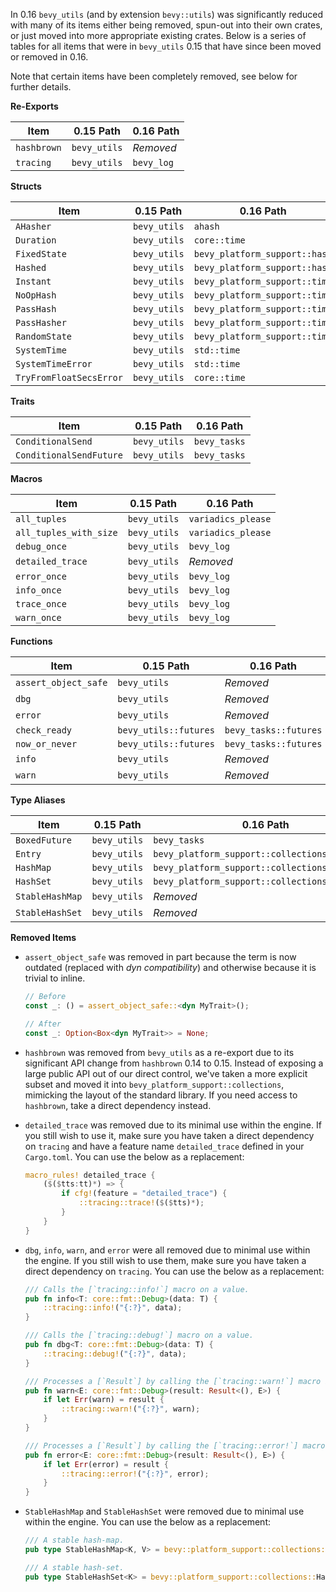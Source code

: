 In 0.16 `bevy_utils` (and by extension `bevy::utils`) was significantly reduced with many of its items either being removed, spun-out into their own crates, or just moved into more appropriate existing crates.
Below is a series of tables for all items that were in `bevy_utils` 0.15 that have since been moved or removed in 0.16.

Note that certain items have been completely removed, see below for further details.

**Re-Exports**

| Item | 0.15 Path | 0.16 Path |
| - | - | - |
| `hashbrown` | `bevy_utils` | _Removed_ |
| `tracing` | `bevy_utils` | `bevy_log` |

**Structs**

| Item | 0.15 Path | 0.16 Path |
| - | - | - |
| `AHasher` | `bevy_utils` | `ahash` |
| `Duration` | `bevy_utils` | `core::time` |
| `FixedState` | `bevy_utils` | `bevy_platform_support::hash` |
| `Hashed` | `bevy_utils` | `bevy_platform_support::hash` |
| `Instant` | `bevy_utils` | `bevy_platform_support::time` |
| `NoOpHash` | `bevy_utils` | `bevy_platform_support::time` |
| `PassHash` | `bevy_utils` | `bevy_platform_support::time` |
| `PassHasher` | `bevy_utils` | `bevy_platform_support::time` |
| `RandomState` | `bevy_utils` | `bevy_platform_support::time` |
| `SystemTime` | `bevy_utils` | `std::time` |
| `SystemTimeError` | `bevy_utils` | `std::time` |
| `TryFromFloatSecsError` | `bevy_utils` | `core::time` |

**Traits**

| Item | 0.15 Path | 0.16 Path |
| - | - | - |
| `ConditionalSend` | `bevy_utils` | `bevy_tasks` |
| `ConditionalSendFuture` | `bevy_utils` | `bevy_tasks` |

**Macros**

| Item | 0.15 Path | 0.16 Path |
| - | - | - |
| `all_tuples` | `bevy_utils` | `variadics_please` |
| `all_tuples_with_size` | `bevy_utils` | `variadics_please` |
| `debug_once` | `bevy_utils` | `bevy_log` |
| `detailed_trace` | `bevy_utils` | _Removed_ |
| `error_once` | `bevy_utils` | `bevy_log` |
| `info_once` | `bevy_utils` | `bevy_log` |
| `trace_once` | `bevy_utils` | `bevy_log` |
| `warn_once` | `bevy_utils` | `bevy_log` |

**Functions**

| Item | 0.15 Path | 0.16 Path |
| - | - | - |
| `assert_object_safe` | `bevy_utils` | _Removed_ |
| `dbg` | `bevy_utils` | _Removed_ |
| `error` | `bevy_utils` | _Removed_ |
| `check_ready` | `bevy_utils::futures` | `bevy_tasks::futures` |
| `now_or_never` | `bevy_utils::futures` | `bevy_tasks::futures` |
| `info` | `bevy_utils` | _Removed_ |
| `warn` | `bevy_utils` | _Removed_ |

**Type Aliases**

| Item | 0.15 Path | 0.16 Path |
| - | - | - |
| `BoxedFuture` | `bevy_utils` | `bevy_tasks` |
| `Entry` | `bevy_utils` | `bevy_platform_support::collections::hash_map` |
| `HashMap` | `bevy_utils` | `bevy_platform_support::collections` |
| `HashSet` | `bevy_utils` | `bevy_platform_support::collections` |
| `StableHashMap` | `bevy_utils` | _Removed_ |
| `StableHashSet` | `bevy_utils` | _Removed_ |

**Removed Items**

- `assert_object_safe` was removed in part because the term is now outdated (replaced with _dyn compatibility_) and otherwise because it is trivial to inline.
  
  ```rust
  // Before
  const _: () = assert_object_safe::<dyn MyTrait>();

  // After
  const _: Option<Box<dyn MyTrait>> = None;
  ```
  
- `hashbrown` was removed from `bevy_utils` as a re-export due to its significant API change from `hashbrown` 0.14 to 0.15.
  Instead of exposing a large public API out of our direct control, we've taken a more explicit subset and moved it into `bevy_platform_support::collections`, mimicking the layout of the standard library.
  If you need access to `hashbrown`, take a direct dependency instead.

- `detailed_trace` was removed due to its minimal use within the engine.
  If you still wish to use it, make sure you have taken a direct dependency on `tracing` and have a feature name `detailed_trace` defined in your `Cargo.toml`.
  You can use the below as a replacement:

  ```rust
  macro_rules! detailed_trace {
      ($($tts:tt)*) => {
          if cfg!(feature = "detailed_trace") {
              ::tracing::trace!($($tts)*);
          }
      }
  }
  ```
  
- `dbg`, `info`, `warn`, and `error` were all removed due to minimal use within the engine.
  If you still wish to use them, make sure you have taken a direct dependency on `tracing`.
  You can use the below as a replacement:

  ```rust
  /// Calls the [`tracing::info!`] macro on a value.
  pub fn info<T: core::fmt::Debug>(data: T) {
      ::tracing::info!("{:?}", data);
  }

  /// Calls the [`tracing::debug!`] macro on a value.
  pub fn dbg<T: core::fmt::Debug>(data: T) {
      ::tracing::debug!("{:?}", data);
  }

  /// Processes a [`Result`] by calling the [`tracing::warn!`] macro in case of an [`Err`] value.
  pub fn warn<E: core::fmt::Debug>(result: Result<(), E>) {
      if let Err(warn) = result {
          ::tracing::warn!("{:?}", warn);
      }
  }

  /// Processes a [`Result`] by calling the [`tracing::error!`] macro in case of an [`Err`] value.
  pub fn error<E: core::fmt::Debug>(result: Result<(), E>) {
      if let Err(error) = result {
          ::tracing::error!("{:?}", error);
      }
  }
  ```
  
- `StableHashMap` and `StableHashSet` were removed due to minimal use within the engine.
  You can use the below as a replacement:
  
  ```rust
  /// A stable hash-map.
  pub type StableHashMap<K, V> = bevy::platform_support::collections::HashMap<K, V, bevy::platform_support::hash::FixedState>;

  /// A stable hash-set.
  pub type StableHashSet<K> = bevy::platform_support::collections::HashSet<K, bevy::platform_support::hash::FixedState>;
  ```
